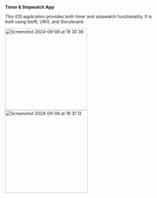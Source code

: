 **Timer & Stopwatch App**

This iOS application provides both timer and stopwatch functionality. It is built using Swift, UIKit, and Storyboard.

<img width="268" alt="Screenshot 2024-09-08 at 19 30 36" src="https://github.com/user-attachments/assets/426b3491-243d-49c0-830c-e2c8be86a476">
<img width="271" alt="Screenshot 2024-09-08 at 19 31 12" src="https://github.com/user-attachments/assets/37109e3b-d649-4616-86b4-a3258fbb39c6">

